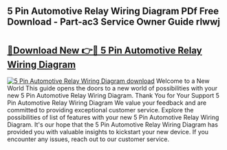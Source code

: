 ## 5 Pin Automotive Relay Wiring Diagram PDf Free Download - Part-ac3 Service Owner Guide rlwwj

# <h2><a href="http://dflq7u.blite.top/?on=5+Pin+Automotive+Relay+Wiring+Diagram">🔗Download New 👉🔴 5 Pin Automotive Relay Wiring Diagram</a></h2>

[![5 Pin Automotive Relay Wiring Diagram download](https://i.imgur.com/lujVjoI.png)](http://dflq7u.blite.top/?on=5+Pin+Automotive+Relay+Wiring+Diagram)
Welcome to a New World This guide opens the doors to a new world of possibilities with your new 5 Pin Automotive Relay Wiring Diagram. Thank You for Your Support 5 Pin Automotive Relay Wiring Diagram We value your feedback and are committed to providing exceptional customer service. Explore the possibilities of list of features with your new 5 Pin Automotive Relay Wiring Diagram. It's our hope that the 5 Pin Automotive Relay Wiring Diagram has provided you with valuable insights to kickstart your new device. If you encounter any issues, reach out to our customer service.
